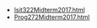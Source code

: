 * [Isit322Midterm2017.html](Isit322Midterm2017.html)
* [Prog272Midterm2017.html](Prog272Midterm2017.html)